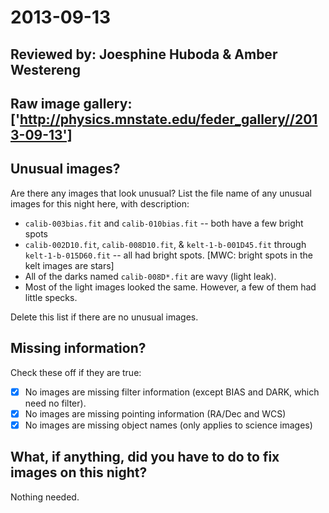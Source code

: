 # 2013-09-13

## Reviewed by:   Joesphine Huboda & Amber Westereng

## Raw image gallery: ['http://physics.mnstate.edu/feder_gallery//2013-09-13']

## Unusual images?

Are there any images that look unusual? List the file name of any unusual images for this night here, with description:

+ `calib-003bias.fit` and `calib-010bias.fit` -- both have a few bright spots
+ `calib-002D10.fit`, `calib-008D10.fit`, & `kelt-1-b-001D45.fit` through `kelt-1-b-015D60.fit` -- all had bright spots. [MWC: bright spots in the kelt images are stars]
+ All of the darks named `calib-008D*.fit` are wavy (light leak).
+ Most of the light images looked the same. However, a few of them had little specks.

Delete this list if there are no unusual images.

## Missing information?

Check these off if they are true:

- [x] No images are missing filter information (except BIAS and DARK, which need no filter).
- [x] No images are missing pointing information (RA/Dec and WCS)
- [x] No images are missing object names (only applies to science images)

## What, if anything, did you have to do to fix images on this night?

Nothing needed.
